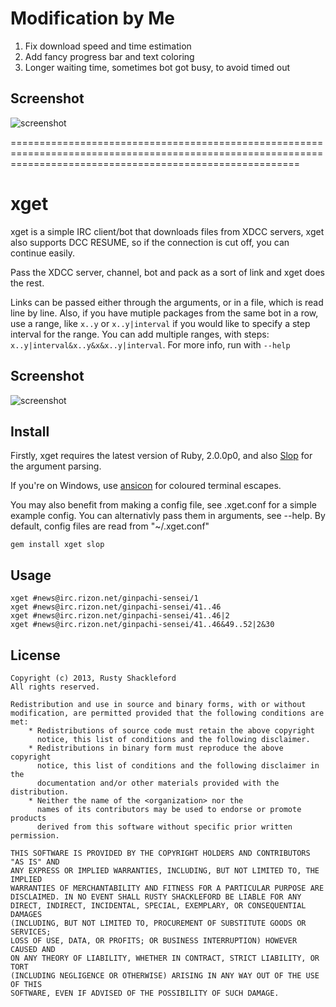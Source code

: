 # Modification by Me
1. Fix download speed and time estimation
2. Add fancy progress bar and text coloring
3. Longer waiting time, sometimes bot got busy, to avoid timed out

## Screenshot
![screenshot](https://raw.githubusercontent.com/chocolateshirt/xget/master/xget.jpg)



==============================================================================================================================================================

# xget

xget is a simple IRC client/bot that downloads files from XDCC servers, xget also supports DCC RESUME, so if the connection is cut off, you can continue easily.

Pass the XDCC server, channel, bot and pack as a sort of link and xget does the rest.

Links can be passed either through the arguments, or in a file, which is read line by line. Also, if you have mutiple packages from the same bot in a row, use a range, like `x..y` or `x..y|interval` if you would like to specify a step interval for the range. You can add multiple ranges, with steps: `x..y|interval&x..y&x&x..y|interval`. For more info, run with `--help`

## Screenshot

![screenshot](https://github.com/takeiteasy/xget/raw/master/screen.png)

## Install

Firstly, xget requires the latest version of Ruby, 2.0.0p0, and also [Slop](https://github.com/leejarvis/slop) for the argument parsing.

If you're on Windows, use [ansicon](https://github.com/adoxa/ansicon) for coloured terminal escapes.

You may also benefit from making a config file, see .xget.conf for a simple example config. You can alternativly pass them in arguments, see --help. By default, config files are read from "~/.xget.conf"

```
gem install xget slop
```

## Usage
```
xget #news@irc.rizon.net/ginpachi-sensei/1
xget #news@irc.rizon.net/ginpachi-sensei/41..46
xget #news@irc.rizon.net/ginpachi-sensei/41..46|2
xget #news@irc.rizon.net/ginpachi-sensei/41..46&49..52|2&30
```

## License

```
Copyright (c) 2013, Rusty Shackleford
All rights reserved.

Redistribution and use in source and binary forms, with or without
modification, are permitted provided that the following conditions are met:
    * Redistributions of source code must retain the above copyright
      notice, this list of conditions and the following disclaimer.
    * Redistributions in binary form must reproduce the above copyright
      notice, this list of conditions and the following disclaimer in the
      documentation and/or other materials provided with the distribution.
    * Neither the name of the <organization> nor the
      names of its contributors may be used to endorse or promote products
      derived from this software without specific prior written permission.

THIS SOFTWARE IS PROVIDED BY THE COPYRIGHT HOLDERS AND CONTRIBUTORS "AS IS" AND
ANY EXPRESS OR IMPLIED WARRANTIES, INCLUDING, BUT NOT LIMITED TO, THE IMPLIED
WARRANTIES OF MERCHANTABILITY AND FITNESS FOR A PARTICULAR PURPOSE ARE
DISCLAIMED. IN NO EVENT SHALL RUSTY SHACKLEFORD BE LIABLE FOR ANY
DIRECT, INDIRECT, INCIDENTAL, SPECIAL, EXEMPLARY, OR CONSEQUENTIAL DAMAGES
(INCLUDING, BUT NOT LIMITED TO, PROCUREMENT OF SUBSTITUTE GOODS OR SERVICES;
LOSS OF USE, DATA, OR PROFITS; OR BUSINESS INTERRUPTION) HOWEVER CAUSED AND
ON ANY THEORY OF LIABILITY, WHETHER IN CONTRACT, STRICT LIABILITY, OR TORT
(INCLUDING NEGLIGENCE OR OTHERWISE) ARISING IN ANY WAY OUT OF THE USE OF THIS
SOFTWARE, EVEN IF ADVISED OF THE POSSIBILITY OF SUCH DAMAGE.
```
